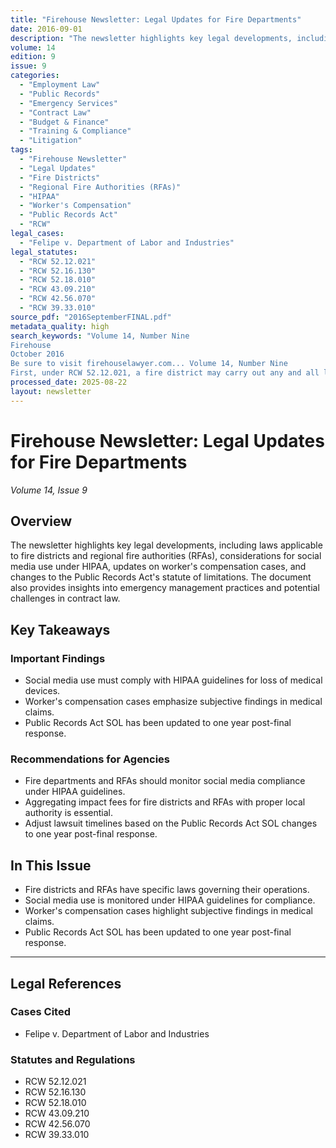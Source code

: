 ```yaml
---
title: "Firehouse Newsletter: Legal Updates for Fire Departments"
date: 2016-09-01
description: "The newsletter highlights key legal developments, including laws applicable to fire districts and regional fire authorities (RFAs), considerations for social media use under HIPAA, updates on worker's compensation cases, and changes to the Public Records Act's statute of limitations. The document also provides insights into emergency management practices and potential challenges in contract law."
volume: 14
edition: 9
issue: 9
categories:
  - "Employment Law"
  - "Public Records"
  - "Emergency Services"
  - "Contract Law"
  - "Budget & Finance"
  - "Training & Compliance"
  - "Litigation"
tags:
  - "Firehouse Newsletter"
  - "Legal Updates"
  - "Fire Districts"
  - "Regional Fire Authorities (RFAs)"
  - "HIPAA"
  - "Worker's Compensation"
  - "Public Records Act"
  - "RCW"
legal_cases:
  - "Felipe v. Department of Labor and Industries"
legal_statutes:
  - "RCW 52.12.021"
  - "RCW 52.16.130"
  - "RCW 52.18.010"
  - "RCW 43.09.210"
  - "RCW 42.56.070"
  - "RCW 39.33.010"
source_pdf: "2016SeptemberFINAL.pdf"
metadata_quality: high
search_keywords: "Volume 14, Number Nine
Firehouse
October 2016
Be sure to visit firehouselawyer.com... Volume 14, Number Nine
First, under RCW 52.12.021, a fire district may carry out any and all lawful acts to carry ..."
processed_date: 2025-08-22
layout: newsletter
---
```


# Firehouse Newsletter: Legal Updates for Fire Departments

*Volume 14, Issue 9*

## Overview

The newsletter highlights key legal developments, including laws applicable to fire districts and regional fire authorities (RFAs), considerations for social media use under HIPAA, updates on worker's compensation cases, and changes to the Public Records Act's statute of limitations. The document also provides insights into emergency management practices and potential challenges in contract law.

## Key Takeaways

### Important Findings

- Social media use must comply with HIPAA guidelines for loss of medical devices.
- Worker's compensation cases emphasize subjective findings in medical claims.
- Public Records Act SOL has been updated to one year post-final response.

### Recommendations for Agencies

- Fire departments and RFAs should monitor social media compliance under HIPAA guidelines.
- Aggregating impact fees for fire districts and RFAs with proper local authority is essential.
- Adjust lawsuit timelines based on the Public Records Act SOL changes to one year post-final response.

## In This Issue

- Fire districts and RFAs have specific laws governing their operations.
- Social media use is monitored under HIPAA guidelines for compliance.
- Worker's compensation cases highlight subjective findings in medical claims.
- Public Records Act SOL has been updated to one year post-final response.

---

## Legal References

### Cases Cited

- Felipe v. Department of Labor and Industries

### Statutes and Regulations

- RCW 52.12.021
- RCW 52.16.130
- RCW 52.18.010
- RCW 43.09.210
- RCW 42.56.070
- RCW 39.33.010

